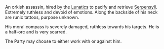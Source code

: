 ---
---

An orkish assassin, hired by the [Lunatics](..\..\Groupings\Cults%20and%20Religions\Lunatics.md) to pacify and retrieve [Serpensyll](Serpensyll.md). Extremely ruthless and devoid of emotions. Along the backside of his neck are runic tattoos, purpose unknown. 

His moral compass is severely damaged, ruthless towards his targets.
He is a half-orc and is very scarred.

The Party may choose to either work with or against him.
